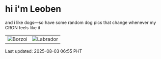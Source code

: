 # hi i'm Leoben

and i like dogs—so have some random dog pics that change whenever my CRON feels like it

|  |  |
|--------|----------|
| ![Borzoi](https://random-dog-vercel.vercel.app/api/random-borzoi?v=1754175306) | ![Labrador](https://random-dog-vercel.vercel.app/api/random-labrador?v=1754175306) |

Last updated: 2025-08-03 06:55 PHT

